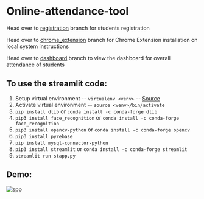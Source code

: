 # Online-attendance-tool

<updated> Head over to [registration](https://github.com/LoopGlitch26/Online-attendance-tool/tree/registration) branch for students registration 

<updated> Head over to [chrome_extension](https://github.com/LoopGlitch26/Online-attendance-tool/tree/chrome_extension) branch for Chrome Extension installation on local system instructions
 
<updated> Head over to [dashboard](https://github.com/LoopGlitch26/Online-attendance-tool/tree/dashboard) branch to view the dashboard for overall attendance of students
  
## To use the streamlit code:
  
  1) Setup virtual environment -- `virtualenv <venv>` -- [Source](https://packaging.python.org/guides/installing-using-pip-and-virtual-environments/)
  2) Activate virtual environment -- `source <venv>/bin/activate`
  3) `pip install dlib` or `conda install -c conda-forge dlib`
  5) `pip3 install face_recognition` or `conda install -c conda-forge face_recognition`
5) `pip3 install opencv-python` or `conda install -c conda-forge opencv`
6) `pip3 install pyrebase`
7) `pip install mysql-connector-python`
8) `pip3 install streamlit` or `conda install -c conda-forge streamlit`
9) `streamlit run stapp.py`

## Demo:
 
![spp](https://user-images.githubusercontent.com/53336715/166102249-999cd2a8-895e-4d29-ad6a-de50cfe049e2.png)

